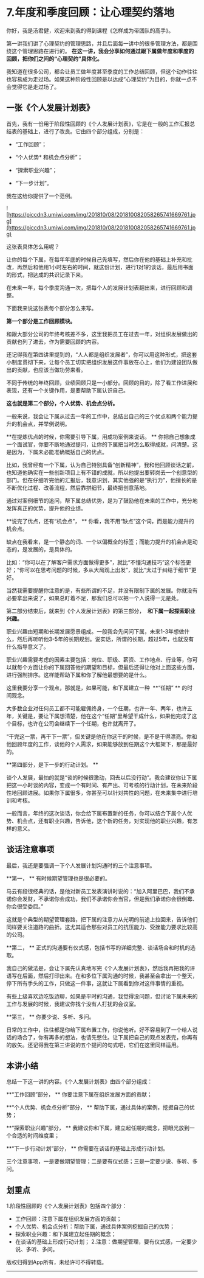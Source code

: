 # 7.年度和季度回顾：让心理契约落地

你好，我是汤君健，欢迎来到我的得到课程《怎样成为带团队的高手》。

第一讲我们讲了心理契约的管理思路，并且后面每一讲中的很多管理方法，都是围绕这个管理思路在进行的。 **在这一讲，我会分享如何通过跟下属做年度和季度的回顾，把你们之间的“心理契约”具体化。**

我知道在很多公司，都会让员工做年度甚至季度的工作总结回顾，但这个动作往往也容易成为走过场。如果这种阶段性回顾是以达成“心理契约”为目的，你就一点不会觉得它是走过场了。

## 一张《个人发展计划表》

首先，我有一份用于阶段性回顾的《个人发展计划表》，它是在一般的工作汇报总结表的基础上，进行了改良。它由四个部分组成，分别是：

* “工作回顾”；

* “个人优势* 和机会点分析”；

* “探索职业兴趣”；

* “下一步计划”。

我在这给你提供了一个范例。

![https://piccdn3.umiwi.com/img/201810/08/201810082058265741669761.jpg](https://piccdn3.umiwi.com/img/201810/08/201810082058265741669761.jpg)

这张表具体怎么用呢？

让你的每个下属，在每年年底的时候自己先填写，然后你在他的基础上补充和批改，再然后和他用1小时左右的时间，就这份计划，进行1对1的谈话，最后用书面的形式，把达成的共识记录下来。

在未来一年，每个季度沟通一次，把每个人的发展计划表翻出来，进行回顾和调整。

下面我来说这张表每个部分怎么来写。

 **第一个部分是工作回顾模块。**

和跟大部分公司的年终考核差不多，这里我把员工在过去一年，对组织发展做出的贡献也列了进去，作为需要回顾的内容。

还记得我在第四讲里提到的，“人人都是组织发展者”，你可以用这种形式，把这套小制度贯彻下来，让每个员工切实把组织发展这件事放在心上，他们为建设团队做出的贡献，也应该当做功劳来看。

不同于传统的年终回顾，业绩回顾只是一小部分。回顾的目的，除了看工作进展和表现，还有一个关键作用，是要帮助下属认识自己。

 **这也就是第二个部分，个人优势、机会点分析。**

一般来说，我会让下属从过去一年的工作中，总结出自己的三个优点和两个能力提升的机会点，并举例说明。

 **在提炼优点的时候，你需要引导下属，用成功案例来说话。 ** 你把自己想象成一个面试官，你要不断地通过提问，让你的下属把当时怎么取得成就，问清楚。这是因为，下属未必能准确概括自己的优点。

比如，我曾经有一个下属，认为自己特别具备“创新精神”，我和他回顾谈话之前，也知道他确实在一些创新项目上有不错的成就，所以他提出要转岗去一个创意型的部门。但在仔细听完他的汇报后，我意识到，其实他强的是“执行力”，他擅长的是不断优化过程、改善流程，然后靠拼细节，最终把创意落地。

通过对案例细节的追问，帮下属总结优势，是为了鼓励他在未来的工作中，充分地发挥真正的优势，提升他的业绩。

 **说完了优点，还有“机会点”， ** 你看，我不用“缺点”这个词，而是能力提升的机会点。

缺点在我看来，是一个静态的词、一个以偏概全的标签；而能力提升的机会点是动态的，是发展的，是具体的。

比如：“你可以在了解客户需求方面做得更多”，就比“不懂沟通技巧”这个标签更好；“你可以在思考问题的时候，多从大局观上出发”，就比“太过于纠结于细节”更好。

当然我需要提醒你注意的是，有些所谓的不足，并没有限制下属的发展。你就没有必要拿出来说了，如果总盯着不足，那我们总可以把一个人说得一无是处。

第二部分结束后，就来到《个人发展计划表》的第三部分，  **和下属一起探索职业兴趣。**

职业兴趣由短期和长期发展愿景组成。一般我会先问问下属，未来1-3年想做什么，然后再听听他3-5年的长期规划。说实话，所谓的长期，超过5年，也就没有什么指导意义了。

职业兴趣需要考虑的因素主要包括：岗位、职级、薪资、工作地点、行业等，你可以就每个方面让你的下属回答他的期望和目标，但最后还得让他对上面这些方面，进行强制排序。这样能帮助下属和你了解他最想要的是什么。

这里我要分享一个观点，那就是，如果可能，和下属建立一种  **“任期” ** 的时间观念。

大多数企业对任何员工都不可能雇佣终身，一个任期，也许一年、两年，也许五年，关键是，要让下属想清楚，他在这个“任期”里希望干成什么，如果他完成了这个目标，也许在公司会继续下一个任期，也许就离开了。

“干完这一票，再干下一票”，但关键是他在你这干的时候，是不是干得漂亮。你和他回顾年度的工作，谈他的个人需求，如果能够放到任期这个大框架下，那是最好的。

 **第四部分，是下一步的行动计划。 **

谈个人发展，最怕的就是“谈的时候很激动，回去以后没行动”。我会建议你让下属把这一小时谈的内容，变成一个有时间、有产出、可考核的行动计划，在未来阶段性地回顾进展。如果你下属很多，你甚至可以针对共性的问题，在未来集中进行培训和考核。

一般而言，年终的这次谈话，你会给下属布置新的任务，你可以结合下属个人优势、机会点，还有职业兴趣，告诉他，这个新的任务，对实现他的职业兴趣，有怎样的意义。

## 谈话注意事项

最后，我还是要强调一下个人发展计划沟通时的三个注意事项。

 **第一， ** 有时候期望管理也是很必要的。

马云有段很经典的话，是他对新员工发表演讲时说的：“加入阿里巴巴，我们不承诺你会发财，不承诺你会成功，我们不承诺你会当官，但是我们承诺你会很倒霉、你会很受委屈。”

这就是个典型的期望管理套路，把下属的注意力从光明的前途上拉回来，告诉他们同样要关注道路的曲折。这尤其适合那些对员工的抗压能力、受挫能力要求比较高的公司。

 **第二， ** 正式的沟通要有仪式感，包括书写的详细完整、谈话场合和时机的选取。

我自己的做法是，会让下属先认真地写完《个人发展计划表》，然后我再把我的评语写在后面，然后打印出来。在和多位下属沟通的时候，我甚至会拿出一个整天，停下所有手头的工作，只做这一件事，这就让下属看到你对这件事情的重视。

有些上级喜欢边吃饭边聊，如果是平时的沟通，我觉得没问题，但讨论下属未来的工作与发展的时候，我建议你找个没有人打扰的会议室。

 **第三， ** 你要少说、多听、多问。

日常的工作中，往往都是你给下属布置工作，你说他听。好不容易到了一个给人说话的场合了，你有再多的想法，也请先憋住。让下属把自己的观点发表完，你再有的放矢。还记得我在第三讲说的五个提问的句式吧，它们在这里同样适用。

## 本讲小结

总结一下这一讲的内容。《个人发展计划表》由四个部分组成：

 **“工作回顾”部分， ** 你要注意下属在组织发展方面的贡献；

 **“个人优势、机会点分析”部分， ** 帮助下属，通过具体的案例，挖掘自己的优势；

 **“探索职业兴趣”部分， ** 我建议你和下属，建立起任期的概念，把眼光放到一个合适的时间维度里；

 **“下一步行动计划”部分， ** 你需要在谈话的基础上形成行动计划。

三个注意事项，一是要做期望管理；二是要有仪式感；三是一定要少说、多听、多问。

## 划重点

1.阶段性回顾的《个人发展计划表》包括四个部分：
- 工作回顾：注意下属在组织发展方面的贡献；
- 个人优势、机会点分析：帮助下属，通过具体案例挖掘自己的优势；
- 探索职业兴趣：和下属建立起任期的概念；
- 在谈话的基础上形成行动计划；
2.注意：做期望管理，要有仪式感，一定要少说、多听、多问。

版权归得到App所有，未经许可不得转载。

---
